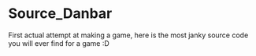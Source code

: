 # Source_Danbar 
 First actual attempt at making a game, here is the most janky source code you will ever find for a game :D
